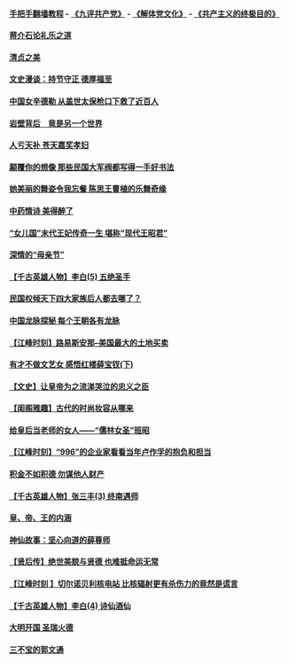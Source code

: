 #### [手把手翻墙教程](https://github.com/gfw-breaker/guides/wiki) -  [《九评共产党》](https://github.com/gfw-breaker/9ping.md?t=05051537) - [《解体党文化》](https://github.com/gfw-breaker/jtdwh.md?t=05051537) - [《共产主义的终极目的》](https://github.com/gfw-breaker/gczydzjmd.md?t=05051537)

#### [蒋介石论礼乐之道](../pages/prog647/a102570835.md?t=05051537) 

#### [清贞之美](../pages/prog647/a102570858.md?t=05051537) 

#### [文史漫谈：持节守正 德厚福至](../pages/prog647/a102570822.md?t=05051537) 

#### [中国女辛德勒 从盖世太保枪口下救了近百人](../pages/prog647/a102570738.md?t=05051537) 

#### [岩壁背后　竟是另一个世界](../pages/prog647/a102570113.md?t=05051537) 

#### [人亏天补 苍天嘉奖孝妇](../pages/prog647/a102570103.md?t=05051537) 

#### [颠覆你的想像 那些民国大军阀都写得一手好书法](../pages/prog647/a102569456.md?t=05051537) 

#### [她美丽的舞姿令我忘餐 陈思王曹植的乐舞奇缘](../pages/prog647/a102569484.md?t=05051537) 

#### [中药情诗 美得醉了](../pages/prog647/a102569464.md?t=05051537) 

#### [“女儿国”末代王妃传奇一生 堪称“现代王昭君”](../pages/prog647/a102569191.md?t=05051537) 

#### [深情的“母亲节”](../pages/prog647/a102568713.md?t=05051537) 

#### [【千古英雄人物】李白(5) 五绝圣手](../pages/prog647/a102568707.md?t=05051537) 

#### [民国权倾天下四大家族后人都去哪了？](../pages/prog647/a102567860.md?t=05051537) 

#### [中国龙脉探秘 每个王朝各有龙脉](../pages/prog647/a102568565.md?t=05051537) 

#### [【江峰时刻】路易斯安那–美国最大的土地买卖](../pages/prog647/a102568052.md?t=05051537) 

#### [有才不做文艺女 感悟红楼薛宝钗(下)](../pages/prog647/a102567841.md?t=05051537) 

#### [【文史】让皇帝为之流涕哭泣的忠义之臣](../pages/prog647/a102567838.md?t=05051537) 

#### [【闺阁雅趣】古代的时尚妆容从哪来](../pages/prog647/a102567832.md?t=05051537) 

#### [给皇后当老师的女人——“儒林女圣”班昭](../pages/prog647/a102567829.md?t=05051537) 

#### [【江峰时刻】“996”的企业家看看当年卢作孚的抱负和担当](../pages/prog647/a102567173.md?t=05051537) 

#### [积金不如积德 勿谋他人财产](../pages/prog647/a102567021.md?t=05051537) 

#### [【千古英雄人物】张三丰(3) 终南遇师](../pages/prog647/a102566972.md?t=05051537) 

#### [皇、帝、王的内涵](../pages/prog647/a102565878.md?t=05051537) 

#### [神仙故事：坚心向道的薛尊师](../pages/prog647/a102565871.md?t=05051537) 

#### [【贤后传】绝世美貌与贤德 也难抵命运无常](../pages/prog647/a102565863.md?t=05051537) 

#### [【江峰时刻 】切尔诺贝利核电站 比核辐射更有杀伤力的竟然是谎言](../pages/prog647/a102565127.md?t=05051537) 

#### [【千古英雄人物】李白(4) 诗仙酒仙](../pages/prog647/a102565035.md?t=05051537) 

#### [大明开国 圣瑞火德](../pages/prog647/a102565031.md?t=05051537) 

#### [三不宝的郭文通](../pages/prog647/a102565019.md?t=05051537) 

